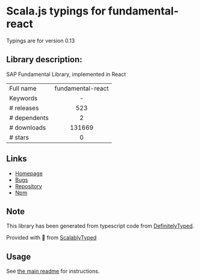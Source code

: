 
# Scala.js typings for fundamental-react

Typings are for version 0.13

## Library description:
SAP Fundamental Library, implemented in React

|                    |                 |
| ------------------ | :-------------: |
| Full name          | fundamental-react |
| Keywords           | - |
| # releases         | 523 |
| # dependents       | 2 |
| # downloads        | 131669 |
| # stars            | 0 |

## Links
- [Homepage](https://sap.github.io/fundamental-react)
- [Bugs](https://github.com/SAP/fundamental-react/issues)
- [Repository](https://github.com/SAP/fundamental-react)
- [Npm](https://www.npmjs.com/package/fundamental-react)
    


## Note
This library has been generated from typescript code from [DefinitelyTyped](https://definitelytyped.org).

Provided with :purple_heart: from [ScalablyTyped](https://github.com/oyvindberg/ScalablyTyped)

## Usage
See [the main readme](../../readme.md) for instructions.


